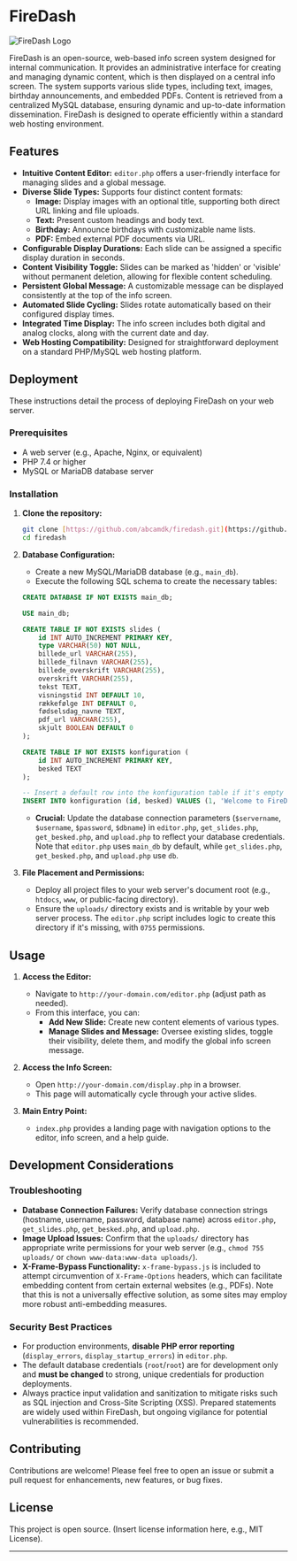 # FireDash

![FireDash Logo](https://firedash.mapsil.com/logo.png)

FireDash is an open-source, web-based info screen system designed for internal communication. It provides an administrative interface for creating and managing dynamic content, which is then displayed on a central info screen. The system supports various slide types, including text, images, birthday announcements, and embedded PDFs. Content is retrieved from a centralized MySQL database, ensuring dynamic and up-to-date information dissemination. FireDash is designed to operate efficiently within a standard web hosting environment.

## Features

* **Intuitive Content Editor:** `editor.php` offers a user-friendly interface for managing slides and a global message.
* **Diverse Slide Types:** Supports four distinct content formats:
    * **Image:** Display images with an optional title, supporting both direct URL linking and file uploads.
    * **Text:** Present custom headings and body text.
    * **Birthday:** Announce birthdays with customizable name lists.
    * **PDF:** Embed external PDF documents via URL.
* **Configurable Display Durations:** Each slide can be assigned a specific display duration in seconds.
* **Content Visibility Toggle:** Slides can be marked as 'hidden' or 'visible' without permanent deletion, allowing for flexible content scheduling.
* **Persistent Global Message:** A customizable message can be displayed consistently at the top of the info screen.
* **Automated Slide Cycling:** Slides rotate automatically based on their configured display times.
* **Integrated Time Display:** The info screen includes both digital and analog clocks, along with the current date and day.
* **Web Hosting Compatibility:** Designed for straightforward deployment on a standard PHP/MySQL web hosting platform.

## Deployment

These instructions detail the process of deploying FireDash on your web server.

### Prerequisites

* A web server (e.g., Apache, Nginx, or equivalent)
* PHP 7.4 or higher
* MySQL or MariaDB database server

### Installation

1.  **Clone the repository:**
    ```bash
    git clone [https://github.com/abcamdk/firedash.git](https://github.com/abcamdk/firedash.git)
    cd firedash
    ```

2.  **Database Configuration:**
    * Create a new MySQL/MariaDB database (e.g., `main_db`).
    * Execute the following SQL schema to create the necessary tables:

    ```sql
    CREATE DATABASE IF NOT EXISTS main_db;

    USE main_db;

    CREATE TABLE IF NOT EXISTS slides (
        id INT AUTO_INCREMENT PRIMARY KEY,
        type VARCHAR(50) NOT NULL,
        billede_url VARCHAR(255),
        billede_filnavn VARCHAR(255),
        billede_overskrift VARCHAR(255),
        overskrift VARCHAR(255),
        tekst TEXT,
        visningstid INT DEFAULT 10,
        rækkefølge INT DEFAULT 0,
        fødselsdag_navne TEXT,
        pdf_url VARCHAR(255),
        skjult BOOLEAN DEFAULT 0
    );

    CREATE TABLE IF NOT EXISTS konfiguration (
        id INT AUTO_INCREMENT PRIMARY KEY,
        besked TEXT
    );

    -- Insert a default row into the konfiguration table if it's empty
    INSERT INTO konfiguration (id, besked) VALUES (1, 'Welcome to FireDash!') ON DUPLICATE KEY UPDATE besked=besked;
    ```
    * **Crucial:** Update the database connection parameters (`$servername`, `$username`, `$password`, `$dbname`) in `editor.php`, `get_slides.php`, `get_besked.php`, and `upload.php` to reflect your database credentials. Note that `editor.php` uses `main_db` by default, while `get_slides.php`, `get_besked.php`, and `upload.php` use `db`.

3.  **File Placement and Permissions:**
    * Deploy all project files to your web server's document root (e.g., `htdocs`, `www`, or public-facing directory).
    * Ensure the `uploads/` directory exists and is writable by your web server process. The `editor.php` script includes logic to create this directory if it's missing, with `0755` permissions.

## Usage

1.  **Access the Editor:**
    * Navigate to `http://your-domain.com/editor.php` (adjust path as needed).
    * From this interface, you can:
        * **Add New Slide:** Create new content elements of various types.
        * **Manage Slides and Message:** Oversee existing slides, toggle their visibility, delete them, and modify the global info screen message.

2.  **Access the Info Screen:**
    * Open `http://your-domain.com/display.php` in a browser.
    * This page will automatically cycle through your active slides.

3.  **Main Entry Point:**
    * `index.php` provides a landing page with navigation options to the editor, info screen, and a help guide.

## Development Considerations

### Troubleshooting

* **Database Connection Failures:** Verify database connection strings (hostname, username, password, database name) across `editor.php`, `get_slides.php`, `get_besked.php`, and `upload.php`.
* **Image Upload Issues:** Confirm that the `uploads/` directory has appropriate write permissions for your web server (e.g., `chmod 755 uploads/` or `chown www-data:www-data uploads/`).
* **X-Frame-Bypass Functionality:** `x-frame-bypass.js` is included to attempt circumvention of `X-Frame-Options` headers, which can facilitate embedding content from certain external websites (e.g., PDFs). Note that this is not a universally effective solution, as some sites may employ more robust anti-embedding measures.

### Security Best Practices

* For production environments, **disable PHP error reporting** (`display_errors`, `display_startup_errors`) in `editor.php`.
* The default database credentials (`root`/`root`) are for development only and **must be changed** to strong, unique credentials for production deployments.
* Always practice input validation and sanitization to mitigate risks such as SQL injection and Cross-Site Scripting (XSS). Prepared statements are widely used within FireDash, but ongoing vigilance for potential vulnerabilities is recommended.

## Contributing

Contributions are welcome! Please feel free to open an issue or submit a pull request for enhancements, new features, or bug fixes.

## License

This project is open source. (Insert license information here, e.g., MIT License).

---
